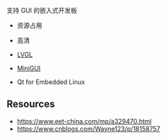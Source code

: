 支持 GUI 的嵌入式开发板

- 资源占用
- 高清

- [LVGL](https://lvgl.io/)
- [MiniGUI](https://minigui.fmsoft.cn/zh)
- Qt for Embedded Linux

## Resources

- https://www.eet-china.com/mp/a329470.html
- https://www.cnblogs.com/Wayne123/p/18158757
